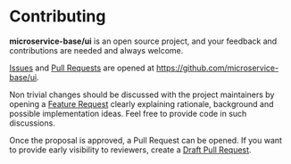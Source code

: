 # Contributing

**microservice-base/ui** is an open source project, and your feedback and contributions
are needed and always welcome.

[Issues] and [Pull Requests] are opened at https://github.com/microservice-base/ui.

Non trivial changes should be discussed with the project maintainers by
opening a [Feature Request] clearly explaining rationale, background
and possible implementation ideas. Feel free to provide code in such
discussions.

Once the proposal is approved, a Pull Request can be opened. If you want
to provide early visibility to reviewers, create a [Draft Pull Request].

[Issues]: https://github.com/microservice-base/ui/issues
[Pull Requests]: https://github.com/microservice-base/ui/issues
[Feature Request]: https://github.com/microservice-base/ui/issues/new?template=feature_request.md
[Draft Pull Request]: https://github.blog/2019-02-14-introducing-draft-pull-requests/
